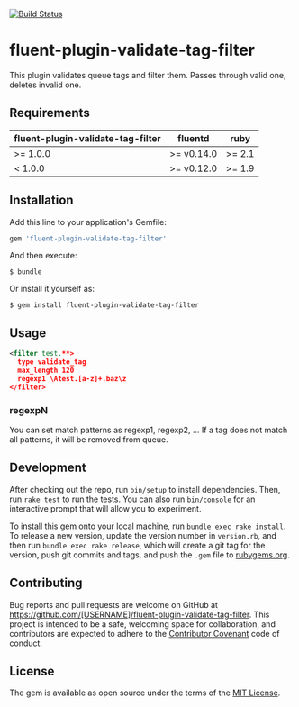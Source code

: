 [![Build Status](https://travis-ci.org/adorechic/fluent-plugin-validate-tag-filter.svg)](https://travis-ci.org/adorechic/fluent-plugin-validate-tag-filter)

# fluent-plugin-validate-tag-filter

This plugin validates queue tags and filter them.
Passes through valid one, deletes invalid one.

## Requirements

| fluent-plugin-validate-tag-filter | fluentd | ruby |
|------------------------|---------|------|
| >= 1.0.0 | >= v0.14.0 | >= 2.1 |
|  < 1.0.0 | >= v0.12.0 | >= 1.9 |

## Installation

Add this line to your application's Gemfile:

```ruby
gem 'fluent-plugin-validate-tag-filter'
```

And then execute:

    $ bundle

Or install it yourself as:

    $ gem install fluent-plugin-validate-tag-filter

## Usage

```xml
<filter test.**>
  type validate_tag
  max_length 120
  regexp1 \Atest.[a-z]+.baz\z
</filter>
```

### regexpN
You can set match patterns as regexp1, regexp2, ...
If a tag does not match all patterns, it will be removed from queue.

## Development

After checking out the repo, run `bin/setup` to install dependencies. Then, run `rake test` to run the tests. You can also run `bin/console` for an interactive prompt that will allow you to experiment.

To install this gem onto your local machine, run `bundle exec rake install`. To release a new version, update the version number in `version.rb`, and then run `bundle exec rake release`, which will create a git tag for the version, push git commits and tags, and push the `.gem` file to [rubygems.org](https://rubygems.org).

## Contributing

Bug reports and pull requests are welcome on GitHub at https://github.com/[USERNAME]/fluent-plugin-validate-tag-filter. This project is intended to be a safe, welcoming space for collaboration, and contributors are expected to adhere to the [Contributor Covenant](contributor-covenant.org) code of conduct.


## License

The gem is available as open source under the terms of the [MIT License](http://opensource.org/licenses/MIT).
